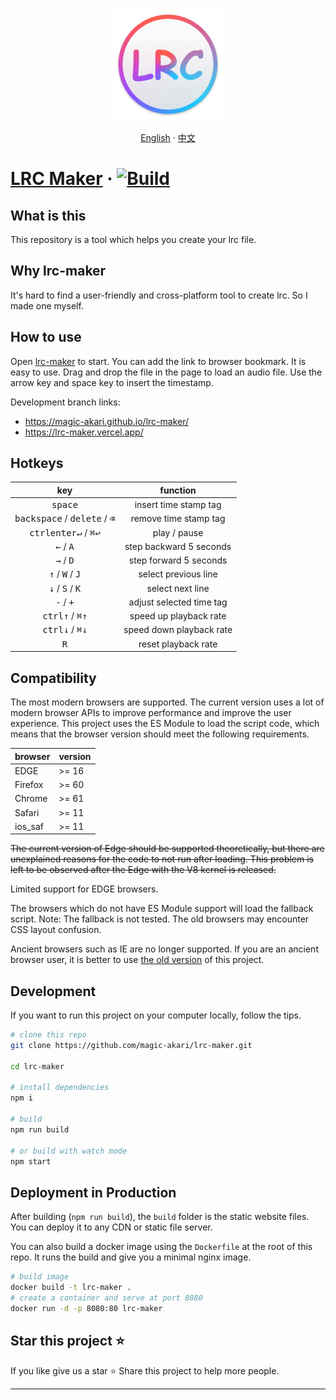 <p align="center">
    <a href="https://lrc-maker.github.io">
        <img src="./public/favicons/apple-touch-icon.png" alt="logo" />
    </a>
</p>

<div align="center">

[English](./README.md) · [中文](./README-zh.md)

</div>

# [LRC Maker][lrc maker] &middot; [![Build](https://github.com/magic-akari/lrc-maker/actions/workflows/build.yml/badge.svg)](https://github.com/magic-akari/lrc-maker/actions/workflows/build.yml)

## What is this

This repository is a tool which helps you create your lrc file.

## Why lrc-maker

It's hard to find a user-friendly and cross-platform tool to create lrc. So I made one myself.

## How to use

Open [lrc-maker][lrc maker] to start. You can add the link to browser bookmark. It is easy to use.
Drag and drop the file in the page to load an audio file.
Use the arrow key and space key to insert the timestamp.

Development branch links:

- https://magic-akari.github.io/lrc-maker/
- https://lrc-maker.vercel.app/

## Hotkeys

|                             key                             |         function         |
| :---------------------------------------------------------: | :----------------------: |
|                      <kbd>space</kbd>                       |  insert time stamp tag   |
|   <kbd>backspace</kbd> / <kbd>delete</kbd> / <kbd>⌫</kbd>   |  remove time stamp tag   |
| <kbd>ctrl</kbd><kbd>enter↵</kbd> / <kbd>⌘</kbd><kbd>↩</kbd> |       play / pause       |
|                 <kbd>←</kbd> / <kbd>A</kbd>                 | step backward 5 seconds  |
|                 <kbd>→</kbd> / <kbd>D</kbd>                 |  step forward 5 seconds  |
|         <kbd>↑</kbd> / <kbd>W</kbd> / <kbd>J</kbd>          |   select previous line   |
|         <kbd>↓</kbd> / <kbd>S</kbd> / <kbd>K</kbd>          |     select next line     |
|                 <kbd>-</kbd> / <kbd>+</kbd>                 | adjust selected time tag |
|   <kbd>ctrl</kbd><kbd>↑</kbd> / <kbd>⌘</kbd><kbd>↑</kbd>    |  speed up playback rate  |
|   <kbd>ctrl</kbd><kbd>↓</kbd> / <kbd>⌘</kbd><kbd>↓</kbd>    | speed down playback rate |
|                        <kbd>R</kbd>                         |   reset playback rate    |

## Compatibility

The most modern browsers are supported. The current version uses a lot of modern browser APIs to improve performance and improve the user experience. This project uses the ES Module to load the script code, which means that the browser version should meet the following requirements.

| browser | version |
| :------ | :------ |
| EDGE    | >= 16   |
| Firefox | >= 60   |
| Chrome  | >= 61   |
| Safari  | >= 11   |
| ios_saf | >= 11   |

<del>
The current version of Edge should be supported theoretically, but there are unexplained reasons for the code to not run after loading. This problem is left to be observed after the Edge with the V8 kernel is released.
</del>

Limited support for EDGE browsers.

The browsers which do not have ES Module support will load the fallback script. Note: The fallback is not tested. The old browsers may encounter CSS layout confusion.

Ancient browsers such as IE are no longer supported. If you are an ancient browser user, it is better to use [the old version][version 3.x] of this project.

## Development

If you want to run this project on your computer locally, follow the tips.

```bash
# clone this repo
git clone https://github.com/magic-akari/lrc-maker.git

cd lrc-maker

# install dependencies
npm i

# build
npm run build

# or build with watch mode
npm start
```

## Deployment in Production

After building (`npm run build`), the `build` folder is the static website files.
You can deploy it to any CDN or static file server.

You can also build a docker image using the `Dockerfile` at the root of this repo.
It runs the build and give you a minimal nginx image.

```bash
# build image
docker build -t lrc-maker .
# create a container and serve at port 8080
docker run -d -p 8080:80 lrc-maker
```

## Star this project :star:

If you like give us a star :star: Share this project to help more people.

---

[lrc maker]: https://lrc-maker.github.io
[version 3.x]: https://lrc-maker.github.io/3.x
